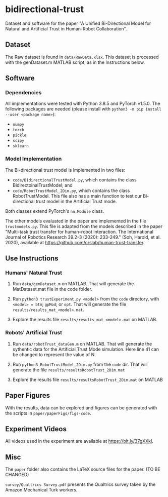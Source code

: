 # bidirectional-trust

Dataset and software for the paper "A Unified Bi-Directional Model for Natural and Artificial Trust in Human-Robot Collaboration".

## Dataset

The Raw dataset is found in `data/RawData.xlsx`. This dataset is processed with the genDataset.m MATLAB script, as in the Instructions below.


## Software

### Dependencies

All implementations were tested with Python 3.8.5 and PyTorch v1.5.0.
The following packages are needed (please install with `python3 -m pip install --user <package name>`):

* `numpy`
* `torch`
* `pickle`
* `scipy`
* `sklearn`

### Model Implementation

The Bi-directional trust model is implemented in two files:

* `code/BidirectionalTrustModel.py`, which contains the class BidirectoinalTrustModel; and
* `code/RobotTrustModel_2Dim.py`, which contains the class RobotTrustModel. This file also has a main function to test our Bi-directional trust model in the Artificial Trust mode.

Both classes extend PyTorch's `nn.Module` class.

The other models evaluated in the paper are implemented in the file `trustmodels.py`. This file is adapted from the models described in the paper "Multi-task trust transfer for human–robot interaction. The International Journal of Robotics Research 39.2-3 (2020): 233-249." (Soh, Harold, et al. 2020), available at 
https://github.com/crslab/human-trust-transfer.

## Use Instructions

### Humans' Natural Trust

1. Run `data/genDataset.m` on MATLAB.
That will generate the MatDataset.mat file in the code folder.

2. Run `python3 trustExperiment.py <model>` from the `code` directory, with `<model> = btm`; `gpMod`; or `opt`.
That will generate the file `results/results_mat_<model>.mat`.

3. Explore the results file `results/results_mat_<model>.mat` on MATLAB.


### Robots' Artificial Trust

1. Run `data/robotTrust_dataGen.m` on MATLAB.
That will generate the sythentic data for the Artificial Trust Mode simulation. Here line 41 can be changed to represent the value of N.

2. Run `python3 RobotTrustModel_2Dim.py` from the `code` dir.
That will generate the file `results/resultsRobotTrust_2Dim.mat`

3. Explore the results file `results/resultsRobotTrust_2Dim.mat` on MATLAB

## Paper Figures

With the results, data can be explored and figures can be generated with the scripts in `paper/paperFigs/figs-code`.

## Experiment Videos

All videos used in the experiment are available at https://bit.ly/37gXXkI.

## Misc

The `paper` folder also contains the LaTeX source files for the paper. (TO BE CHANGED)

`survey/Qualtrics Survey.pdf` presents the Qualtrics survey taken by the Amazon Mechanical Turk workers.

